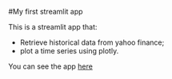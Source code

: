 #My first streamlit app

This is a streamlit app that:

- Retrieve historical data from yahoo finance;
- plot a time series using plotly.

You can see the app [here](https://tads2025-leo.streamlit.app/)